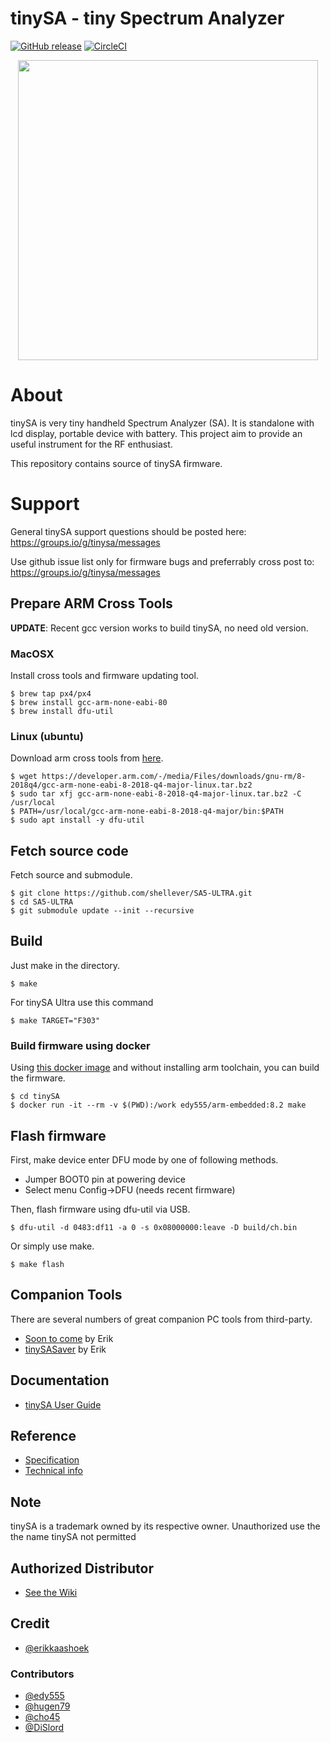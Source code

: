 tinySA - tiny Spectrum Analyzer
==========================================================

[![GitHub release](http://img.shields.io/github/release/erikkaashoek/tinySA.svg?style=flat)][release]
[![CircleCI](https://circleci.com/gh/erikkaashoek/tinySA.svg?style=shield)](https://circleci.com/gh/erikkaashoek/tinySA)

[release]: https://github.com/erikkaashoek/tinySA/releases

<div align="center">
<img src="/doc/tinySA.jpg" width="480px">
</div>

# About

tinySA is very tiny handheld Spectrum Analyzer (SA). It is
standalone with lcd display, portable device with battery. This
project aim to provide an useful instrument for the RF 
enthusiast.

This repository contains source of tinySA firmware.

# Support

General tinySA support questions should be posted here: https://groups.io/g/tinysa/messages

Use github issue list only for firmware bugs and preferrably cross post to: https://groups.io/g/tinysa/messages

## Prepare ARM Cross Tools

**UPDATE**: Recent gcc version works to build tinySA, no need old version.

### MacOSX

Install cross tools and firmware updating tool.

    $ brew tap px4/px4
    $ brew install gcc-arm-none-eabi-80
    $ brew install dfu-util

### Linux (ubuntu)

Download arm cross tools from [here](https://developer.arm.com/tools-and-software/open-source-software/developer-tools/gnu-toolchain/gnu-rm/downloads).

    $ wget https://developer.arm.com/-/media/Files/downloads/gnu-rm/8-2018q4/gcc-arm-none-eabi-8-2018-q4-major-linux.tar.bz2
    $ sudo tar xfj gcc-arm-none-eabi-8-2018-q4-major-linux.tar.bz2 -C /usr/local
    $ PATH=/usr/local/gcc-arm-none-eabi-8-2018-q4-major/bin:$PATH
    $ sudo apt install -y dfu-util

## Fetch source code

Fetch source and submodule.

    $ git clone https://github.com/shellever/SA5-ULTRA.git
    $ cd SA5-ULTRA
    $ git submodule update --init --recursive

## Build

Just make in the directory.

    $ make

For tinySA Ultra use this command

    $ make TARGET="F303"

### Build firmware using docker

Using [this docker image](https://hub.docker.com/r/edy555/arm-embedded) and without installing arm toolchain, you can build the firmware.

    $ cd tinySA
    $ docker run -it --rm -v $(PWD):/work edy555/arm-embedded:8.2 make

## Flash firmware

First, make device enter DFU mode by one of following methods.

* Jumper BOOT0 pin at powering device
* Select menu Config->DFU (needs recent firmware)

Then, flash firmware using dfu-util via USB.

    $ dfu-util -d 0483:df11 -a 0 -s 0x08000000:leave -D build/ch.bin

Or simply use make.

    $ make flash

## Companion Tools

There are several numbers of great companion PC tools from third-party.

* [Soon to come](https://github.com/erikkaashoek/tinySA-Win) by Erik
* [tinySASaver](https://github.com/erikkaashoek/tinySA-saver) by Erik

## Documentation

* [tinySA User Guide](https://tinySA.org/wiki/)

## Reference

* [Specification](https://tinysa.org/wiki/pmwiki.php?n=Main.Specification)
* [Technical info](https://tinysa.org/wiki/pmwiki.php?n=Main.TechnicalDescription)

## Note

tinySA is a trademark owned by its respective owner. Unauthorized use the the name tinySA not permitted

## Authorized Distributor

* [See the Wiki](https://tinysa.org/wiki/pmwiki.php?n=Main.Buying)

## Credit

* [@erikkaashoek](https://github.com/erikkaashoek)

### Contributors

* [@edy555](https://github.com/edy555)
* [@hugen79](https://github.com/hugen79)
* [@cho45](https://github.com/cho45)
* [@DiSlord](https://github.com/DiSlord/)
